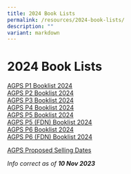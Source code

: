 ```yaml
---
title: 2024 Book Lists
permalink: /resources/2024-book-lists/
description: ""
variant: markdown
---
```

2024 Book Lists
===============

<a href="/files/Booklist/2024/agps%20p1%20booklist%202024.pdf" target="_blank">AGPS P1 Booklist 2024</a><br>
<a href="/files/Booklist/2024/agps%20p2%20booklist%202024.pdf" target="_blank">AGPS P2 Booklist 2024</a><br>
<a href="/files/Booklist/2024/agps%20p3%20booklist%202024.pdf" target="_blank">AGPS P3 Booklist 2024</a><br>
<a href="/files/Booklist/2024/agps%20p4%20booklist%202024.pdf" target="_blank">AGPS P4 Booklist 2024</a><br>
<a href="/files/Booklist/2024/agps%20p5%20Booklist%202024.pdf" target="_blank">AGPS P5 Booklist 2024</a><br>
<a href="/files/Booklist/2024/agps%20p5%20(fdn)%20booklist%202024.pdf" target="_blank">AGPS P5 (FDN) Booklist 2024</a><br>
<a href="/files/Booklist/2024/agps%20p6%20booklist%202024.pdf" target="_blank">AGPS P6 Booklist 2024</a><br>
<a href="/files/Booklist/2024/agps%20p6%20(fdn)%20booklist%202024.pdf" target="_blank">AGPS P6 (FDN) Booklist 2024</a><br>

<a href="/files/Booklist/2024/AGPS%20Proposed%20Selling%20Dates%202023.pdf" target="_blank">AGPS Proposed Selling Dates</a><br>



_Info correct as of&nbsp;**10 Nov 2023**_